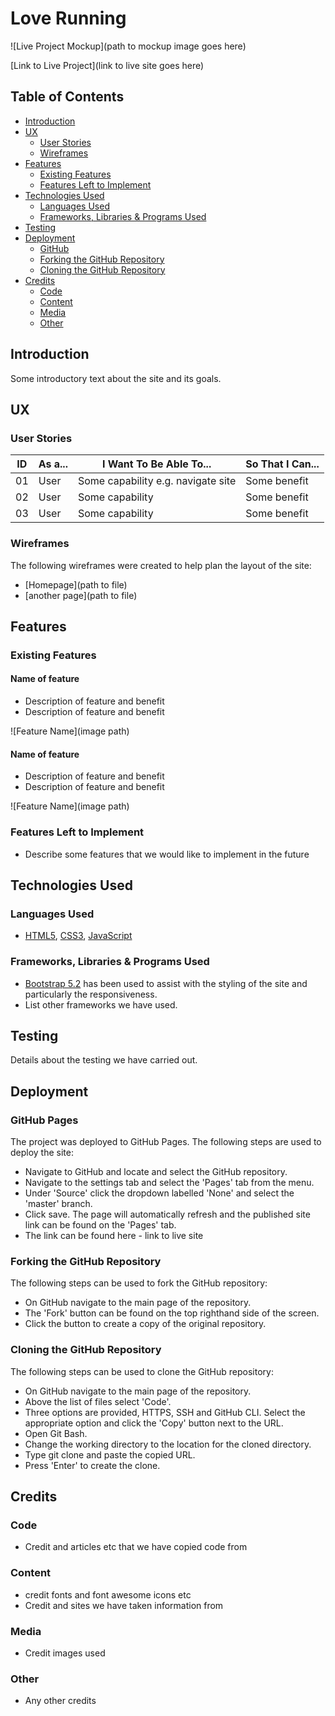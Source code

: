 # **Love Running**

![Live Project Mockup](path to mockup image goes here)

[Link to Live Project](link to live site goes here)

## Table of Contents
- [Introduction](#introduction)
- [UX](#ux)
  - [User Stories](#user-stories)
  - [Wireframes](#wireframes)
- [Features](#features)
  - [Existing Features](#existing-features)
  - [Features Left to Implement](#features-left-to-implement)
- [Technologies Used](#technologies-used)
  - [Languages Used](#languages-used)
  - [Frameworks, Libraries & Programs Used](#frameworks-libraries--programs-used)
- [Testing](#testing)
- [Deployment](#deployment)
  - [GitHub](#github-pages)
  - [Forking the GitHub Repository](#forking-the-github-repository)
  - [Cloning the GitHub Repository](#cloning-the-github-repository)
- [Credits](#credits)
  - [Code](#code)
  - [Content](#content)
  - [Media](#media)
  - [Other](#other)

## Introduction

Some introductory text about the site and its goals.

## UX

### User Stories

| ID | As a... | I Want To Be Able To... | So That I Can...|
| --- | --- | --- | --- |
| 01 | User | Some capability e.g. navigate site | Some benefit |
| 02 | User | Some capability | Some benefit |
| 03 | User | Some capability | Some benefit |

### Wireframes

The following wireframes were created to help plan the layout of the site:

* [Homepage](path to file)
* [another page](path to file)

## Features

### Existing Features

#### Name of feature

* Description of feature and benefit
* Description of feature and benefit

![Feature Name](image path)

#### Name of feature

* Description of feature and benefit
* Description of feature and benefit

![Feature Name](image path)

### Features Left to Implement

* Describe some features that we would like to implement in the future

## Technologies Used

### Languages Used
* [HTML5](https://en.wikipedia.org/wiki/HTML5), [CSS3](https://en.wikipedia.org/wiki/CSS), [JavaScript](https://en.wikipedia.org/wiki/JavaScript)

### Frameworks, Libraries & Programs Used

* [Bootstrap 5.2](https://getbootstrap.com/docs/5.2/getting-started/introduction/) has been used to assist with the styling of the site and particularly the responsiveness.
* List other frameworks we have used.

## Testing

Details about the testing we have carried out.

## Deployment

### GitHub Pages

The project was deployed to GitHub Pages. The following steps are used to deploy the site:
* Navigate to GitHub and locate and select the GitHub repository.
* Navigate to the settings tab and select the 'Pages' tab from the menu.
* Under 'Source' click the dropdown labelled 'None' and select the 'master' branch.
* Click save. The page will automatically refresh and the published site link can be found on the 'Pages' tab.
* The link can be found here - link to live site

### Forking the GitHub Repository

The following steps can be used to fork the GitHub repository:
* On GitHub navigate to the main page of the repository.
* The 'Fork' button can be found on the top righthand side of the screen.
* Click the button to create a copy of the original repository.

### Cloning the GitHub Repository

The following steps can be used to clone the GitHub repository:
* On GitHub navigate to the main page of the repository.
* Above the list of files select 'Code'.
* Three options are provided, HTTPS, SSH and GitHub CLI. Select the appropriate option and click the 'Copy' button next to the URL.
* Open Git Bash.
* Change the working directory to the location for the cloned directory.
* Type git clone and paste the copied URL.
* Press 'Enter' to create the clone.

## Credits

### Code

* Credit and articles etc that we have copied code from

### Content
* credit fonts and font awesome icons etc
* Credit and sites we have taken information from

### Media
* Credit images used

### Other

* Any other credits

